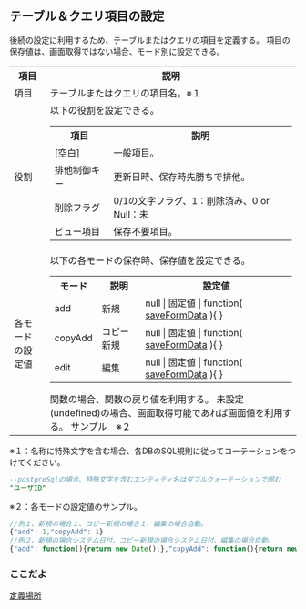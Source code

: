 ## テーブル＆クエリ項目の設定

後続の設定に利用するため、テーブルまたはクエリの項目を定義する。
項目の保存値は、画面取得ではない場合、モード別に設定できる。

<table>
	<tr><th>項目</th><th>説明</th></tr>
	<tr><td>項目</td><td>テーブルまたはクエリの項目名。※１</td></tr>
	<tr><td>役割</td><td>
		以下の役割を設定できる。
		<table>
			<tr><th>項目</th><th>説明</th></tr>
			<tr><td>[空白]</td><td>一般項目。</td></tr>
			<tr><td>排他制御キー</td><td>更新日時、保存時先勝ちで排他。</td></tr>
			<tr><td>削除フラグ</td><td>0/1の文字フラグ、1：削除済み、0 or Null：未</td></tr>
			<tr><td>ビュー項目</td><td>保存不要項目。</td></tr>
		</table>
	</td></tr>
	<tr><td>各モードの設定値</td><td>
		以下の各モードの保存時、保存値を設定できる。
		<table>
			<tr><th>モード</th><th>説明</th><th>設定値</th></tr>
			<tr><td>add</td><td>新規</td><td>null | 固定値 | function( <a href="param.saveFormData.md">saveFormData</a> ){ }</td></tr>
			<tr><td>copyAdd</td><td>コピー新規</td><td>null | 固定値 | function( <a href="param.saveFormData.md">saveFormData</a> ){ }</td></tr>
			<tr><td>edit</td><td>編集</td><td>null | 固定値 | function( <a href="param.saveFormData.md">saveFormData</a> ){ }</td></tr>
		</table>
		関数の場合、関数の戻り値を利用する。
		未設定(undefined)の場合、画面取得可能であれば画面値を利用する。
		サンプル　※２
	</td></tr>
</table>

※１：名称に特殊文字を含む場合、各DBのSQL規則に従ってコーテーションをつけてください。
```sql
--postgreSqlの場合、特殊文字を含むエンティティ名はダブルクォーテーションで囲む
"ユーザID"
```

※２：各モードの設定値のサンプル。
```js
//例１、新規の場合１、コピー新規の場合１、編集の場合自動。
{"add": 1,"copyAdd": 1}
//例２、新規の場合システム日付、コピー新規の場合システム日付、編集の場合自動。
{"add": function(){return new Date();},"copyAdd": function(){return new Date();}}

```

### ここだよ

[定義場所](https://efwgrp.github.io/ske/svg/comm.fields.svg)